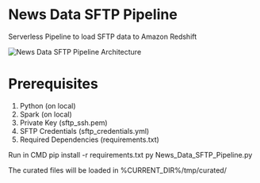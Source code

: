 # News Data SFTP Pipeline
Serverless Pipeline to load SFTP data to Amazon Redshift

![News Data SFTP Pipeline Architecture](https://user-images.githubusercontent.com/20443780/151702981-521c7e94-47e5-4887-9563-a0259f5ef00a.png)


# Prerequisites
1. Python (on local)
2. Spark (on local)
3. Private Key (sftp_ssh.pem)
4. SFTP Credentials (sftp_credentials.yml)
5. Required Dependencies (requirements.txt)

Run in CMD
pip install -r requirements.txt
py News_Data_SFTP_Pipeline.py

The curated files will be loaded in %CURRENT_DIR%/tmp/curated/

